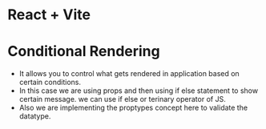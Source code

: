 # React + Vite

# Conditional Rendering 

- It allows you to control what gets rendered in application based on certain conditions.
- In this case we are using props and then using if else statement to show certain message. we can use if else or terinary operator of JS.
- Also we are implementing the proptypes concept here to validate the datatype.